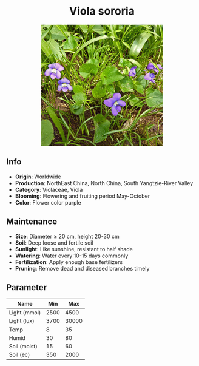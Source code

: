 <h1 align='center'>Viola sororia</h1>
<p align="center">
    <img 
        align='center'
        width='320'
        src="../images/viola sororia.png" 
        alt='Viola sororia' />
</p>

## Info

 - **Origin**: Worldwide
 - **Production**: NorthEast China, North China, South Yangtzie-River Valley
 - **Category**: Violaceae, Viola
 - **Blooming**: Flowering and fruiting period May-October
 - **Color**: Flower color purple

## Maintenance

 - **Size**: Diameter ≥ 20 cm, height 20-30 cm
 - **Soil**: Deep loose and fertile soil
 - **Sunlight**: Like sunshine, resistant to half shade
 - **Watering**: Water every 10-15 days commonly
 - **Fertilization**: Apply enough base fertilizers
 - **Pruning**: Remove dead and diseased branches timely

## Parameter

| Name         | Min  | Max   |
|--------------|------|-------|
| Light (mmol) | 2500 | 4500  |
| Light (lux)  | 3700 | 30000 |
| Temp         | 8    | 35    |
| Humid        | 30   | 80    |
| Soil (moist) | 15   | 60    |
| Soil (ec)    | 350  | 2000  |